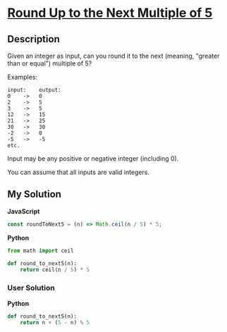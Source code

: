 # [Round Up to the Next Multiple of 5](https://www.codewars.com/kata/55d1d6d5955ec6365400006d)

## Description

Given an integer as input, can you round it to the next (meaning, "greater than or equal") multiple of 5?

Examples:

```
input:    output:
0    ->   0
2    ->   5
3    ->   5
12   ->   15
21   ->   25
30   ->   30
-2   ->   0
-5   ->   -5
etc.
```

Input may be any positive or negative integer (including 0).

You can assume that all inputs are valid integers.

## My Solution

**JavaScript**

```js
const roundToNext5 = (n) => Math.ceil(n / 5) * 5;
```

**Python**

```py
from math import ceil

def round_to_next5(n):
    return ceil(n / 5) * 5
```

### User Solution

**Python**

```py
def round_to_next5(n):
    return n + (5 - n) % 5
```
